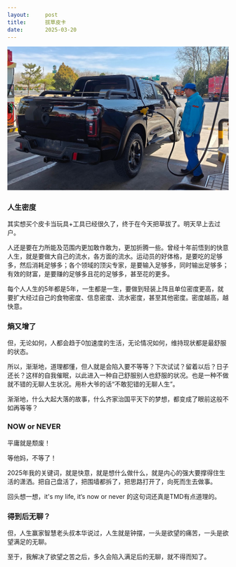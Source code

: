 ```yaml
---
layout:     post
title:      拔草皮卡
date:       2025-03-20
---
```

![长城炮首次加油](/images/202503/pickup.jpg)


### 人生密度

其实想买个皮卡当玩具+工具已经很久了，终于在今天把草拔了。明天早上去过户。

人还是要在力所能及范围内更加敢作敢为，更加折腾一些。曾经十年前悟到的快意人生，就是要做大自己的流水，各方面的流水。运动员的好体格，是要吃的足够多，然后消耗足够多；各个领域的顶尖专家，是要输入足够多，同时输出足够多；有效的财富，是要赚的足够多且花的足够多，甚至花的更多。

每个人人生的5年都是5年，一生都是一生，要做到轻装上阵且单位密度更高，就要扩大经过自己的食物密度、信息密度、流水密度，甚至其他密度。密度越高，越快意。

### 熵又增了

但，无论如何，人都会趋于0加速度的生活，无论情况如何，维持现状都是最舒服的状态。

所以，渐渐地，道理都懂，但人就是会陷入要不等等？下次试试？留着以后？日子还长？这样的自我催眠，以此进入一种自己舒服别人也舒服的状况。也是一种不做就不错的无聊人生状况。用朴大爷的话“不敢犯错的无聊人生”。

渐渐地，什么大起大落的故事，什么齐家治国平天下的梦想，都变成了眼前这般不如再等等？

### NOW or NEVER

平庸就是颓废！

等他妈，不等了！

2025年我的关键词，就是快意，就是想什么做什么，就是内心的强大要撑得住生活的潇洒。把自己盘活了，把围墙都拆了，把思路打开了，向死而生去做事。

回头想一想，it's my life, it‘s now or never 的这句词还真是TMD有点道理的。

### 得到后无聊？

但，人生赢家智慧老头叔本华说过，人生就是钟摆，一头是欲望的痛苦，一头是欲望满足的无聊。

至于，我解决了欲望之苦之后，多久会陷入满足后的无聊，就不得而知了。
